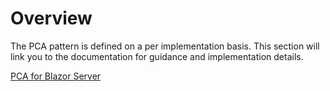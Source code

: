 # Overview
The PCA pattern is defined on a per implementation basis. This section will link you to the documentation for guidance and implementation details. 

[PCA for Blazor Server](/Blazor/Readme.md)